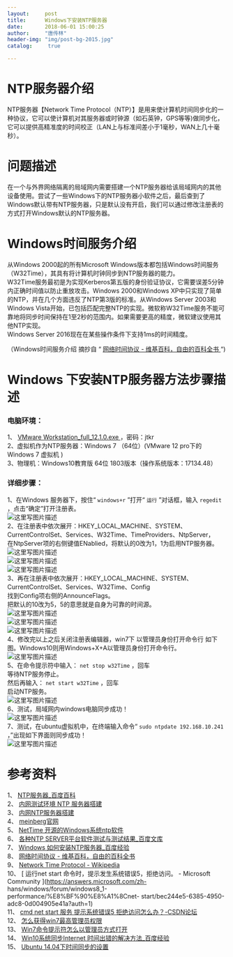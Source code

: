 ```yaml
---
layout:		post
title: 		Windows下安装NTP服务器
date: 		2018-06-01 15:00:25
author:		"唐传林"
header-img: "img/post-bg-2015.jpg"
catalog:	 true

---
```

#  NTP服务器介绍

NTP服务器【Network Time
Protocol（NTP）】是用来使计算机时间同步化的一种协议，它可以使计算机对其服务器或时钟源（如石英钟，GPS等等)做同步化，它可以提供高精准度的时间校正（LAN上与标准间差小于1毫秒，WAN上几十毫秒）。

#  问题描述

在一个与外界网络隔离的局域网内需要搭建一个NTP服务器给该局域网内的其他设备使用。尝试了一些Windows下的NTP服务器小软件之后，最后查到了Windows默认带有NTP服务器，只是默认没有开启，我们可以通过修改注册表的方式打开Windows默认的NTP服务器。

#  Windows时间服务介绍

从Windows 2000起的所有Microsoft
Windows版本都包括Windows时间服务（W32Time），其具有将计算机时钟同步到NTP服务器的能力。  
W32Time服务最初是为实现Kerberos第五版的身份验证协议，它需要误差5分钟内正确时间值以防止重放攻击。Windows 2000和Windows
XP中只实现了简单的NTP，并在几个方面违反了NTP第3版的标准。从Windows Server 2003和Windows
Vista开始，已包括匹配完整NTP的实现。微软称W32Time服务不能可靠地将同步时间保持在1至2秒的范围内。如果需要更高的精度，微软建议使用其他NTP实现。  
Windows Server 2016现在在某些操作条件下支持1ms的时间精度。

（Windows时间服务介绍 摘抄自 “ [ 网络时间协议 - 维基百科，自由的百科全书
](https://zh.wikipedia.org/wiki/%E7%B6%B2%E8%B7%AF%E6%99%82%E9%96%93%E5%8D%94%E5%AE%9A#Windows%E6%97%B6%E9%97%B4%E6%9C%8D%E5%8A%A1)
“)

#  Windows 下安装NTP服务器方法步骤描述

###  电脑环境：

1、 [ VMware Workstation_full_12.1.0.exe
](https://pan.baidu.com/s/1et6hqiXW5uCg3ZYJoB3EoA) ，密码：jtkr  
2、虚拟机作为NTP服务器：Windows 7 （64位）(VMware 12 pro下的Windows 7 虚拟机 )  
3、物理机：Windows10教育版 64位 1803版本（操作系统版本：17134.48）

###  详细步骤：

1、在Windows 服务器下，按住“ ` windows+r ` ”打开“ ` 运行 ` ”对话框，输入 ` regedit `
，点击“确定”打开注册表。  
![这里写图片描述](https://img-blog.csdn.net/20180601104732388?watermark/2/text/aHR0cHM6Ly9ibG9nLmNzZG4ubmV0L1RhbmdfQ2h1YW5saW4=/font/5a6L5L2T/fontsize/400/fill/I0JBQkFCMA==/dissolve/70)  
2、在注册表中依次展开：HKEY_LOCAL_MACHINE、SYSTEM、CurrentControlSet、Services、W32Time、TimeProviders、NtpServer，  
在NtpServer项的右侧键值ENablied，将默认的0改为1，1为启用NTP服务器。  
![这里写图片描述](https://img-blog.csdn.net/20180601105045238?watermark/2/text/aHR0cHM6Ly9ibG9nLmNzZG4ubmV0L1RhbmdfQ2h1YW5saW4=/font/5a6L5L2T/fontsize/400/fill/I0JBQkFCMA==/dissolve/70)  
![这里写图片描述](https://img-blog.csdn.net/2018060110531145?watermark/2/text/aHR0cHM6Ly9ibG9nLmNzZG4ubmV0L1RhbmdfQ2h1YW5saW4=/font/5a6L5L2T/fontsize/400/fill/I0JBQkFCMA==/dissolve/70)  
![这里写图片描述](https://img-blog.csdn.net/20180601105328288?watermark/2/text/aHR0cHM6Ly9ibG9nLmNzZG4ubmV0L1RhbmdfQ2h1YW5saW4=/font/5a6L5L2T/fontsize/400/fill/I0JBQkFCMA==/dissolve/70)  
3、再在注册表中依次展开：HKEY_LOCAL_MACHINE、SYSTEM、CurrentControlSet、Services、W32Time、Config  
找到Config项右侧的AnnounceFlags。  
把默认的10改为5，5的意思就是自身为可靠的时间源。  
![这里写图片描述](https://img-blog.csdn.net/20180601105805783?watermark/2/text/aHR0cHM6Ly9ibG9nLmNzZG4ubmV0L1RhbmdfQ2h1YW5saW4=/font/5a6L5L2T/fontsize/400/fill/I0JBQkFCMA==/dissolve/70)  
![这里写图片描述](https://img-blog.csdn.net/20180601105812626?watermark/2/text/aHR0cHM6Ly9ibG9nLmNzZG4ubmV0L1RhbmdfQ2h1YW5saW4=/font/5a6L5L2T/fontsize/400/fill/I0JBQkFCMA==/dissolve/70)  
![这里写图片描述](https://img-blog.csdn.net/20180601105820134?watermark/2/text/aHR0cHM6Ly9ibG9nLmNzZG4ubmV0L1RhbmdfQ2h1YW5saW4=/font/5a6L5L2T/fontsize/400/fill/I0JBQkFCMA==/dissolve/70)  
4、修改完以上之后关闭注册表编辑器，win7下  以管理员身份打开命令行  如下图。Windows10则用Windows+X+A以管理员身份打开命令行。  
![这里写图片描述](https://img-blog.csdn.net/20180601111833480?watermark/2/text/aHR0cHM6Ly9ibG9nLmNzZG4ubmV0L1RhbmdfQ2h1YW5saW4=/font/5a6L5L2T/fontsize/400/fill/I0JBQkFCMA==/dissolve/70)  
5、在命令提示符中输入： ` net stop w32Time ` ，回车  
等待NTP服务停止。  
然后再输入： ` net start w32Time ` ，回车  
启动NTP服务。  
![这里写图片描述](https://img-blog.csdn.net/20180601112253482?watermark/2/text/aHR0cHM6Ly9ibG9nLmNzZG4ubmV0L1RhbmdfQ2h1YW5saW4=/font/5a6L5L2T/fontsize/400/fill/I0JBQkFCMA==/dissolve/70)  
6、测试，局域网内windows电脑同步成功！  
![这里写图片描述](https://img-blog.csdn.net/201806011449215?watermark/2/text/aHR0cHM6Ly9ibG9nLmNzZG4ubmV0L1RhbmdfQ2h1YW5saW4=/font/5a6L5L2T/fontsize/400/fill/I0JBQkFCMA==/dissolve/70)  
7、测试，在ubuntu虚拟机中，在终端输入命令“ ` sudo ntpdate 192.168.10.241 ` ，”出现如下界面则同步成功！  
![这里写图片描述](https://img-blog.csdn.net/20180601144955348?watermark/2/text/aHR0cHM6Ly9ibG9nLmNzZG4ubmV0L1RhbmdfQ2h1YW5saW4=/font/5a6L5L2T/fontsize/400/fill/I0JBQkFCMA==/dissolve/70)

#  参考资料

1、 [ NTP服务器_百度百科
](https://baike.baidu.com/item/NTP%E6%9C%8D%E5%8A%A1%E5%99%A8/8633994?fr=aladdin)  
2、 [ 内网测试环境 NTP 服务器搭建
](http://files.cppblog.com/runsisi/%E5%86%85%E7%BD%91%E7%8E%AF%E5%A2%83ntp%E6%9C%8D%E5%8A%A1%E5%99%A8%E6%90%AD%E5%BB%BA.pdf)  
3、 [ 内网NTP服务器搭建 ](http://blog.51cto.com/172595/779816)  
4、 [ meinberg官网 ](https://www.meinberg.de/download/ntp/windows/)  
5、 [ NetTime 开源的Windows系统ntp软件
](http://baijiahao.baidu.com/s?id=1577333340289884776&wfr=spider&for=pc)  
6、 [ 各种NTP SERVER平台软件测试与测试结果_百度文库
](https://wenku.baidu.com/view/1ac330ad4a7302768e9939d1.html)  
7、 [ Windows 如何安装NTP服务器_百度经验
](https://jingyan.baidu.com/article/e4511cf358ebf52b845eaff9.html)  
8、 [ 网络时间协议 - 维基百科，自由的百科全书
](https://zh.wikipedia.org/wiki/%E7%B6%B2%E8%B7%AF%E6%99%82%E9%96%93%E5%8D%94%E5%AE%9A#Windows%E6%97%B6%E9%97%B4%E6%9C%8D%E5%8A%A1)  
9、 [ Network Time Protocol - Wikipedia
](https://en.wikipedia.org/wiki/Network_Time_Protocol)  
10、 [ 运行net start 命令时，提示发生系统错误5，拒绝访问。 - Microsoft Community
](https://answers.microsoft.com/zh-
hans/windows/forum/windows8_1-performance/%E8%BF%90%E8%A1%8Cnet-
start/bec244e5-6385-4950-adc8-0d004905e41a?auth=1)  
11、 [ cmd net start 服务 提示系统错误5 拒绝访问怎么办？-CSDN论坛
](https://bbs.csdn.net/topics/320235799)  
12、 [ 怎么获得win7最高管理员权限
](https://jingyan.baidu.com/article/c275f6ba38fb6ae33d75670b.html)  
13、 [ Win7命令提示符怎么以管理员方式打开
](https://jingyan.baidu.com/article/ca41422fff77021eae99ed86.html)  
14、 [ Win10系统同步Internet 时间出错的解决方法_百度经验
](https://jingyan.baidu.com/article/3c48dd34a6b22ae10be35819.html)  
15、 [ Ubuntu 14.04下时间同步的设置
](https://blog.csdn.net/luozhb529/article/details/39158549)

